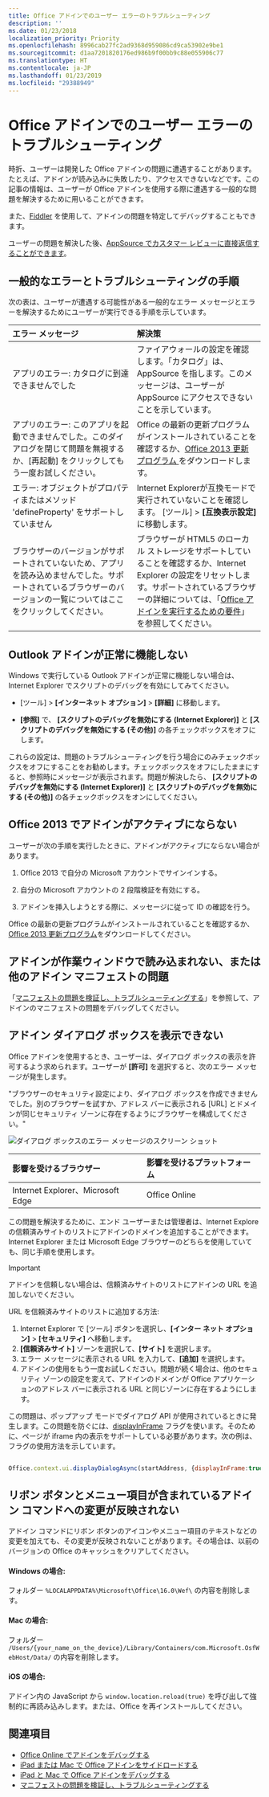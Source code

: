 ```yaml
---
title: Office アドインでのユーザー エラーのトラブルシューティング
description: ''
ms.date: 01/23/2018
localization_priority: Priority
ms.openlocfilehash: 8996cab27fc2ad9368d959086cd9ca53902e9be1
ms.sourcegitcommit: d1aa7201820176ed986b9f00bb9c88e055906c77
ms.translationtype: HT
ms.contentlocale: ja-JP
ms.lasthandoff: 01/23/2019
ms.locfileid: "29388949"
---
```

# <a name="troubleshoot-user-errors-with-office-add-ins"></a>Office アドインでのユーザー エラーのトラブルシューティング

時折、ユーザーは開発した Office アドインの問題に遭遇することがあります。たとえば、アドインが読み込みに失敗したり、アクセスできないなどです。この記事の情報は、ユーザーが Office アドインを使用する際に遭遇する一般的な問題を解決するために用いることができます。 

また、[Fiddler](https://www.telerik.com/fiddler) を使用して、アドインの問題を特定してデバッグすることもできます。

ユーザーの問題を解決した後、[AppSource でカスタマー レビューに直接返信することができます](https://docs.microsoft.com/office/dev/store/create-effective-office-store-listings)。

## <a name="common-errors-and-troubleshooting-steps"></a>一般的なエラーとトラブルシューティングの手順

次の表は、ユーザーが遭遇する可能性がある一般的なエラー メッセージとエラーを解決するためにユーザーが実行できる手順を示しています。



|**エラー メッセージ**|**解決策**|
|:-----|:-----|
|アプリのエラー: カタログに到達できませんでした|ファイアウォールの設定を確認します。「カタログ」は、AppSource を指します。このメッセージは、ユーザーが AppSource にアクセスできないことを示しています。|
|アプリのエラー: このアプリを起動できませんでした。このダイアログを閉じて問題を無視するか、[再起動] をクリックしてもう一度お試しください。|Office の最新の更新プログラムがインストールされていることを確認するか、[Office 2013 更新プログラム ](https://support.microsoft.com/kb/2986156/)をダウンロードします。|
|エラー: オブジェクトがプロパティまたはメソッド 'defineProperty' をサポートしていません|Internet Explorerが互換モードで実行されていないことを確認します。 [ツール] >  **[互換表示設定]** に移動します。|
|ブラウザーのバージョンがサポートされていないため、アプリを読み込めませんでした。サポートされているブラウザーのバージョンの一覧についてはここをクリックしてください。|ブラウザーが HTML5 のローカル ストレージをサポートしていることを確認するか、Internet Explorer の設定をリセットします。サポートされているブラウザーの詳細については、「[Office アドインを実行するための要件](../concepts/requirements-for-running-office-add-ins.md)」を参照してください。|


## <a name="outlook-add-in-doesnt-work-correctly"></a>Outlook アドインが正常に機能しない

Windows で実行している Outlook アドインが正常に機能しない場合は、Internet Explorer でスクリプトのデバッグを有効にしてみてください。 


- [ツール] >  **[インターネット オプション]** > **[詳細]** に移動します。
    
- **[参照]** で、 **[スクリプトのデバッグを無効にする (Internet Explorer)]** と **[スクリプトのデバッグを無効にする (その他)]** の各チェックボックスをオフにします。
    
これらの設定は、問題のトラブルシューティングを行う場合にのみチェックボックスをオフにすることをお勧めします。チェックボックスをオフにしたままにすると、参照時にメッセージが表示されます。問題が解決したら、 **[スクリプトのデバッグを無効にする (Internet Explorer)]** と **[スクリプトのデバッグを無効にする (その他)]** の各チェックボックスをオンにしてください。


## <a name="add-in-doesnt-activate-in-office-2013"></a>Office 2013 でアドインがアクティブにならない

ユーザーが次の手順を実行したときに、アドインがアクティブにならない場合があります。


1. Office 2013 で自分の Microsoft アカウントでサインインする。
    
2. 自分の Microsoft アカウントの 2 段階検証を有効にする。
    
3. アドインを挿入しようとする際に、メッセージに従って ID の確認を行う。
    
Office の最新の更新プログラムがインストールされていることを確認するか、[Office 2013 更新プログラム](https://support.microsoft.com/kb/2986156/)をダウンロードしてください。


## <a name="add-in-doesnt-load-in-task-pane-or-other-issues-with-the-add-in-manifest"></a>アドインが作業ウィンドウで読み込まれない、または他のアドイン マニフェストの問題

「[マニフェストの問題を検証し、トラブルシューティングする](troubleshoot-manifest.md)」を参照して、アドインのマニフェストの問題をデバッグしてください。


## <a name="add-in-dialog-box-cannot-be-displayed"></a>アドイン ダイアログ ボックスを表示できない

Office アドインを使用するとき、ユーザーは、ダイアログ ボックスの表示を許可するよう求められます。ユーザーが **[許可]** を選択すると、次のエラー メッセージが発生します。

"ブラウザーのセキュリティ設定により、ダイアログ ボックスを作成できませんでした。別のブラウザーを試すか、アドレス バーに表示される [URL] とドメインが同じセキュリティ ゾーンに存在するようにブラウザーを構成してください。"

![ダイアログ ボックスのエラー メッセージのスクリーン ショット](http://i.imgur.com/3mqmlgE.png)

|**影響を受けるブラウザー**|**影響を受けるプラットフォーム**|
|:--------------------|:---------------------|
|Internet Explorer、Microsoft Edge|Office Online|

この問題を解決するために、エンド ユーザーまたは管理者は、Internet Explore の信頼済みサイトのリストにアドインのドメインを追加することができます。Internet Explorer または Microsoft Edge ブラウザーのどちらを使用していても、同じ手順を使用します。

> [!IMPORTANT]
> アドインを信頼しない場合は、信頼済みサイトのリストにアドインの URL を追加しないでください。

URL を信頼済みサイトのリストに追加する方法:

1. Internet Explorer で [ツール] ボタンを選択し、**[インター ネット オプション]** > **[セキュリティ]** へ移動します。
2. **[信頼済みサイト]** ゾーンを選択して、**[サイト]** を選択します。
3. エラー メッセージに表示される URL を入力して、**[追加]** を選択します。
4. アドインの使用をもう一度お試しください。問題が続く場合は、他のセキュリティ ゾーンの設定を変えて、アドインのドメインが Office アプリケーションのアドレス バーに表示される URL と同じゾーンに存在するようにします。

この問題は、ポップアップ モードでダイアログ API が使用されているときに発生します。この問題を防ぐには、[displayInFrame](https://docs.microsoft.com/javascript/api/office/office.ui) フラグを使います。そのために、ページが iframe 内の表示をサポートしている必要があります。次の例は、フラグの使用方法を示しています。

```js

Office.context.ui.displayDialogAsync(startAddress, {displayInFrame:true}, callback);
```

## <a name="changes-to-add-in-commands-including-ribbon-buttons-and-menu-items-do-not-take-effect"></a>リボン ボタンとメニュー項目が含まれているアドイン コマンドへの変更が反映されない
アドイン コマンドにリボン ボタンのアイコンやメニュー項目のテキストなどの変更を加えても、その変更が反映されないことがあります。その場合は、以前のバージョンの Office のキャッシュをクリアしてください。

#### <a name="for-windows"></a>Windows の場合:
フォルダー `%LOCALAPPDATA%\Microsoft\Office\16.0\Wef\` の内容を削除します。

#### <a name="for-mac"></a>Mac の場合: 
フォルダー `/Users/{your_name_on_the_device}/Library/Containers/com.Microsoft.OsfWebHost/Data/` の内容を削除します。

#### <a name="for-ios"></a>iOS の場合: 
アドイン内の JavaScript から `window.location.reload(true)` を呼び出して強制的に再読み込みします。または、Office を再インストールしてください。

## <a name="see-also"></a>関連項目

- [Office Online でアドインをデバッグする](debug-add-ins-in-office-online.md) 
- [iPad または Mac で Office アドインをサイドロードする](sideload-an-office-add-in-on-ipad-and-mac.md)  
- [iPad と Mac で Office アドインをデバッグする](debug-office-add-ins-on-ipad-and-mac.md)  
- [マニフェストの問題を検証し、トラブルシューティングする](troubleshoot-manifest.md)
    
